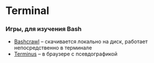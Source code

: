 # Terminal

### Игры, для изучения Bash

* [Bashcrawl](https://opensource.com/article/19/10/learn-bash-command-line-games#bashcrawl) – скачивается локально на диск, работает непосредственно в терминале
* [Terminus](http://www.mprat.org/Terminus/) –  в браузере с псевдографикой 

